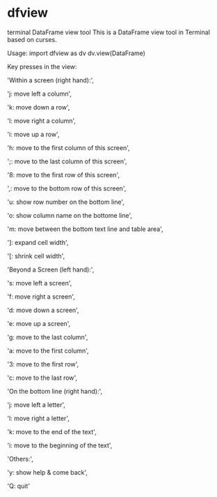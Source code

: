 # dfview
terminal DataFrame view tool
This is a DataFrame view tool in Terminal based on curses.

Usage:
import dfview as dv
dv.view(DataFrame)

Key presses in the view:

'Within a screen (right hand):',

  'j: move left a column',
  
  'k: move down a row',
  
  'l: move right a column',
  
  'i: move up a row',
  
  'h: move to the first column of this screen',
  
  ';: move to the last column of this screen',
  
  '8: move to the first row of this screen',
  
  ',: move to the bottom row of this screen',
  
  'u: show row number on the bottom line',
  
  'o: show column name on the bottome line',
  
  'm: move between the bottom text line and table area',
  
  ']: expand cell width',
  
  '[: shrink cell width',
  
  'Beyond a Screen (left hand):',
  
  's: move left a screen',
  
  'f: move right a screen',
  
  'd: move down a screen',
  
  'e: move up a screen',
  
  'g: move to the last column',
  
  'a: move to the first column',
  
  '3: move to the first row',
  
  'c: move to the last row',
  
  'On the bottom line (right hand):',
  
  'j: move left a letter',
  
  'l: move right a letter',
  
  'k: move to the end of the text',
  
  'i: move to the beginning of the text',

  'Others:',

  'y: show help & come back',

  'Q: quit'
  
  
